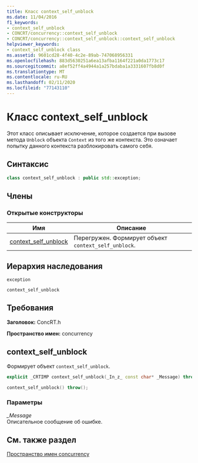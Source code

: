 ```yaml
---
title: Класс context_self_unblock
ms.date: 11/04/2016
f1_keywords:
- context_self_unblock
- CONCRT/concurrency::context_self_unblock
- CONCRT/concurrency::context_self_unblock::context_self_unblock
helpviewer_keywords:
- context_self_unblock class
ms.assetid: 9601cd28-4f40-4c2e-89ab-747068956331
ms.openlocfilehash: 883d5630251a6ea13afba1164f221a0da1773c17
ms.sourcegitcommit: a8ef52ff4a4944a1a257bdaba1a3331607fb8d0f
ms.translationtype: MT
ms.contentlocale: ru-RU
ms.lasthandoff: 02/11/2020
ms.locfileid: "77143110"
---
```

# <a name="context_self_unblock-class"></a>Класс context_self_unblock

Этот класс описывает исключение, которое создается при вызове метода `Unblock` объекта `Context` из того же контекста. Это означает попытку данного контекста разблокировать самого себя.

## <a name="syntax"></a>Синтаксис

```cpp
class context_self_unblock : public std::exception;
```

## <a name="members"></a>Члены

### <a name="public-constructors"></a>Открытые конструкторы

|Имя|Описание|
|----------|-----------------|
|[context_self_unblock](#ctor)|Перегружен. Формирует объект `context_self_unblock`.|

## <a name="inheritance-hierarchy"></a>Иерархия наследования

`exception`

`context_self_unblock`

## <a name="requirements"></a>Требования

**Заголовок:** ConcRT.h

**Пространство имен:** concurrency

## <a name="ctor"></a>context_self_unblock

Формирует объект `context_self_unblock`.

```cpp
explicit _CRTIMP context_self_unblock(_In_z_ const char* _Message) throw();

context_self_unblock() throw();
```

### <a name="parameters"></a>Параметры

*_Message*<br/>
Описательное сообщение об ошибке.

## <a name="see-also"></a>См. также раздел

[Пространство имен concurrency](concurrency-namespace.md)
